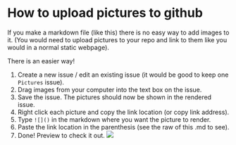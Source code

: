 # How to upload pictures to github
If you make a markdown file (like this) there is no easy way to add images to it.
(You would need to upload pictures to your repo and link to them like you would in a normal static webpage).

There is an easier way!
1. Create a new issue / edit an existing issue (it would be good to keep one `Pictures` issue).
2. Drag images from your computer into the text box on the issue.
3. Save the issue. The pictures should now be shown in the rendered issue.
4. Right click each picture and copy the link location (or copy link address).
5. Type `![]()` in the markdown where you want the picture to render.
6. Paste the link location in the parenthesis (see the raw of this .md to see).
7. Done! Preview to check it out.
![](https://user-images.githubusercontent.com/10272301/30273742-4ef2e5ae-96c8-11e7-86a0-5fa54bc94298.png)
